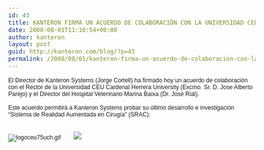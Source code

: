 ```yaml
---
id: 43
title: KANTERON FIRMA UN ACUERDO DE COLABORACIÓN CON LA UNIVERSIDAD CEU CARDENAL HERRERA Y EL HOSPITAL VETERINARIO MARINA BAIXA
date: 2008-08-01T11:10:54+00:00
author: kanteron
layout: post
guid: http://kanteron.com/blog/?p=43
permalink: /2008/08/01/kanteron-firma-un-acuerdo-de-colaboracion-con-la-universidad-ceu-cardenal-herrera-y-el-hospital-veterinario-marina-baixa/
---
```

<p style="font: normal normal normal 12px/normal Helvetica;margin: 0px">
  El Director de Kanteron Systems (Jorge Cortell) ha firmado hoy un acuerdo de colaboración con el Rector de la Universidad CEU Cardenal Herrera University (Excmo. Sr. D. Jose Alberto Parejo) y el Director del Hospital Veterinario Marina Baixa (Dr. José Rial).
</p>

<p style="font: normal normal normal 12px/normal Helvetica;margin: 0px">
  &nbsp;
</p>

<p style="font: normal normal normal 12px/normal Helvetica;margin: 0px">
  Este acuerdo permitirá a Kanteron Systems probar su último desarrollo e investigación “Sistema de Realidad Aumentada en Cirugía” (SRAC).
</p>

<p style="font: normal normal normal 12px/normal Helvetica;margin: 0px">
  &nbsp;
</p>

<p style="font: normal normal normal 12px/normal Helvetica;margin: 0px">
  &nbsp;
</p>

<p style="font: normal normal normal 12px/normal Helvetica;margin: 0px">
  <img src="//FCB96646-34EE-4755-AA13-18D7F75E32EB/logoceu75uch.gif" alt="logoceu75uch.gif" />        <span style="font-family: Times, 'Times New Roman', Times, serif;font-size: medium" class="Apple-style-span"><img src="http://www.vetermed.com/imag/general/clinica1.jpg" /><span style="font-family: Helvetica, 'Times New Roman', Times, serif;font-size: 12px" class="Apple-style-span"> </span></span>
</p>